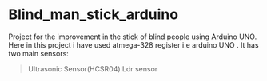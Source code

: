 # Blind_man_stick_arduino
Project for the improvement in the stick of blind people using Arduino UNO.
Here in this project i have used atmega-328 register i.e arduino UNO .
It has two main sensors:
>Ultrasonic Sensor(HCSR04)
>Ldr sensor
